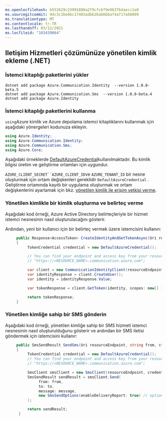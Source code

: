 ```yaml
---
ms.openlocfilehash: b552629c23991880a2f9cfc6f9e96376daecc1a0
ms.sourcegitcommit: 94c3c1be6bc17403adbb2bab6bbaf4a717a66009
ms.translationtype: MT
ms.contentlocale: tr-TR
ms.lasthandoff: 03/12/2021
ms.locfileid: "103439064"
---
```

## <a name="add-managed-identity-to-your-communication-services-solution-net"></a>Iletişim Hizmetleri çözümünüze yönetilen kimlik ekleme (.NET)

### <a name="install-the-client-library-packages"></a>İstemci kitaplığı paketlerini yükler

```console
dotnet add package Azure.Communication.Identity  --version 1.0.0-beta.5
dotnet add package Azure.Communication.Sms  --version 1.0.0-beta.4
dotnet add package Azure.Identity
```

### <a name="use-the-client-library-packages"></a>İstemci kitaplığı paketlerini kullanma

`using`Azure kimlik ve Azure depolama istemci kitaplıklarını kullanmak için aşağıdaki yönergeleri kodunuza ekleyin.

```csharp
using Azure.Identity;
using Azure.Communication.Identity;
using Azure.Communication.Sms;
using Azure.Core;
```

Aşağıdaki örneklerde [DefaultAzureCredential](/dotnet/api/azure.identity.defaultazurecredential)kullanılmaktadır. Bu kimlik bilgisi üretim ve geliştirme ortamları için uygundur.

`AZURE_CLIENT_SECRET``AZURE_CLIENT_ID`ve `AZURE_TENANT_ID` bir nesne oluşturmak için ortam değişkenleri gereklidir `DefaultAzureCredential` . Geliştirme ortamında kayıtlı bir uygulama oluşturmak ve ortam değişkenlerini ayarlamak için bkz. [yönetilen kimlik ile erişim yetkisi verme](../managed-identity-from-cli.md).

### <a name="create-an-identity-and-issue-a-token-with-managed-identity"></a>Yönetilen kimlikle bir kimlik oluşturma ve belirteç verme

Aşağıdaki kod örneği, Azure Active Directory belirteçleriyle bir hizmet istemci nesnesinin nasıl oluşturulacağını gösterir.

Ardından, yeni bir kullanıcı için bir belirteç vermek üzere istemcisini kullanın:

```csharp
     public Response<AccessToken> CreateIdentityAndGetTokenAsync(Uri resourceEndpoint)
     {
          TokenCredential credential = new DefaultAzureCredential();

          // You can find your endpoint and access key from your resource in the Azure portal
          // "https://<RESOURCE_NAME>.communication.azure.com";

          var client = new CommunicationIdentityClient(resourceEndpoint, credential);
          var identityResponse = client.CreateUser();
          var identity = identityResponse.Value;

          var tokenResponse = client.GetToken(identity, scopes: new[] { CommunicationTokenScope.VoIP });

          return tokenResponse;
     }
```

### <a name="send-an-sms-with-managed-identity"></a>Yönetilen kimliğe sahip bir SMS gönderin

Aşağıdaki kod örneği, yönetilen kimliğe sahip bir SMS hizmeti istemci nesnesinin nasıl oluşturulduğunu gösterir ve ardından bir SMS iletisi göndermek için istemcisini kullanır:

```csharp
     public SmsSendResult SendSms(Uri resourceEndpoint, string from, string to, string message)
     {
          TokenCredential credential = new DefaultAzureCredential();
          // You can find your endpoint and access key from your resource in the Azure portal
          // "https://<RESOURCE_NAME>.communication.azure.com";

          SmsClient smsClient = new SmsClient(resourceEndpoint, credential);
          SmsSendResult sendResult = smsClient.Send(
               from: from,
               to: to,
               message: message,
               new SmsSendOptions(enableDeliveryReport: true) // optional
          );

          return sendResult;
      }
```

